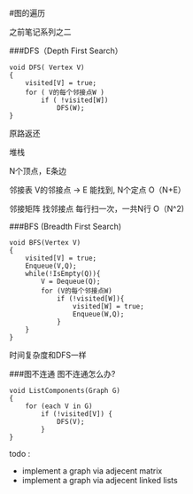 #图的遍历

之前笔记系列之二

###DFS（Depth First Search）

```
void DFS( Vertex V)
{
	visited[V] = true;
	for ( V的每个邻接点W )
		if ( !visited[W])
			DFS(W);
}
```

原路返还

堆栈

N个顶点，E条边

邻接表 V的邻接点 → E 能找到, N个定点 O（N+E）

邻接矩阵 找邻接点 每行扫一次，一共N行 O（N^2)


###BFS (Breadth First Search)


```
void BFS(Vertex V)
{
	visited[V] = true;
	Enqueue(V,Q);
	while(!IsEmpty(Q)){
		V = Dequeue(Q);
		for (V的每个邻接点W)
			if (!visited[W]){
				visited[W] = true;
				Enqueue(W,Q);
			}
	}
}
```

时间复杂度和DFS一样

###图不连通
图不连通怎么办?


```
void ListComponents(Graph G)
{
    for (each V in G)
        if (!visited[V]) {
            DFS(V);
        }
}

```



todo : 

- implement a graph via adjecent matrix
- implement a graph via adjecent linked lists
 

